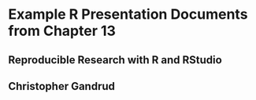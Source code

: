 # Example R Presentation Documents from Chapter 13

## Reproducible Research with R and RStudio

## Christopher Gandrud
